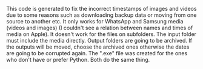 This code is generated to fix the incorrect timestamps of images and videos due to some reasons such as downloading backup data or moving from one source to another etc.
It only works for WhatsApp and Samsung media (videos and images) (I couldn't see a relation between names and times of media on Apple).
It doesn't work for the files on subfolders. The input folder must include the media directly.
Output folders are going to be archived. If the outputs will be moved, choose the archived ones otherwise the dates are going to be corrupted again.
The ".exe" file was created for the ones who don't have or prefer Python. Both do the same thing.
